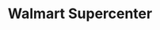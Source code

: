 ---
title: "Walmart Supercenter"
url: /houston/walmart-supercenter-north-freeway-2/
shop: supermarket
---